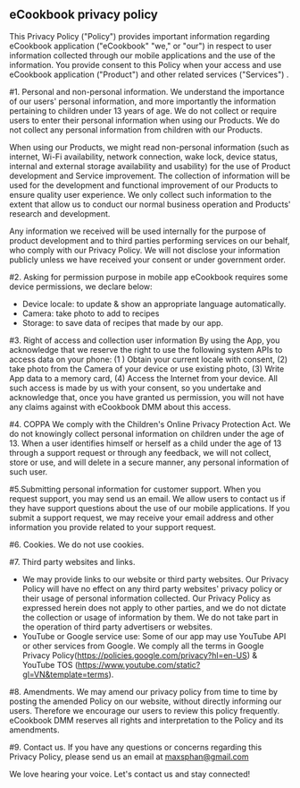 ## eCookbook privacy policy

This Privacy Policy ("Policy") provides important information regarding eCookbook application ("eCookbook" "we," or "our") in respect to user information collected through our mobile applications and the use of the information. You provide consent to this Policy when your access and use eCookbook application ("Product") and other related services ("Services") .

#1. Personal and non-personal information.
We understand the importance of our users' personal information, and more importantly the information pertaining to children under 13 years of age. We do not collect or require users to enter their personal information when using our Products. We do not collect any personal information from children with our Products.

When using our Products, we might read non-personal information (such as internet, Wi-Fi availability, network connection, wake lock, device status, internal and external storage availability and usability) for the use of Product development and Service improvement. The collection of information will be used for the development and functional improvement of our Products to ensure quality user experience. We only collect such information to the extent that allow us to conduct our normal business operation and Products' research and development.

Any information we received will be used internally for the purpose of product development and to third parties performing services on our behalf, who comply with our Privacy Policy. We will not disclose your information publicly unless we have received your consent or under government order.

#2. Asking for permission purpose in mobile app
eCookbook requires some device permissions, we declare below:

- Device locale: to update & show an appropriate language automatically.
- Camera: take photo to add to recipes
- Storage: to save data of recipes that made by our app.

#3. Right of access and collection user information
By using the App, you acknowledge that we reserve the right to use the following system APIs to access data on your phone: (1 ) Obtain your current locale with consent, (2) take photo from the Camera of your device or use existing photo, (3) Write App data to a memory card, (4) Access the Internet from your device. All such access is made by us with your consent, so you undertake and acknowledge that, once you have granted us permission, you will not have any claims against with eCookbook DMM about this access.

#4. COPPA
We comply with the Children's Online Privacy Protection Act. We do not knowingly collect personal information on children under the age of 13. When a user identifies himself or herself as a child under the age of 13 through a support request or through any feedback, we will not collect, store or use, and will delete in a secure manner, any personal information of such user.

#5.Submitting personal information for customer support.
When you request support, you may send us an email. We allow users to contact us if they have support questions about the use of our mobile applications. If you submit a support request, we may receive your email address and other information you provide related to your support request.

#6. Cookies.
We do not use cookies.

#7. Third party websites and links.
- We may provide links to our website or third party websites. Our Privacy Policy will have no effect on any third party websites' privacy policy or their usage of personal information collected. Our Privacy Policy as expressed herein does not apply to other parties, and we do not dictate the collection or usage of information by them. We do not take part in the operation of third party advertisers or websites.
- YouTube or Google service use: Some of our app may use YouTube API or other services from Google. We comply all the terms in Google Privacy Policy(https://policies.google.com/privacy?hl=en-US) & YouTube TOS (https://www.youtube.com/static?gl=VN&template=terms).

#8. Amendments.
We may amend our privacy policy from time to time by posting the amended Policy on our website, without directly informing our users. Therefore we encourage our users to review this policy frequently. eCookbook DMM reserves all rights and interpretation to the Policy and its amendments.

#9. Contact us.
If you have any questions or concerns regarding this Privacy Policy, please send us an email at maxsphan@gmail.com

We love hearing your voice. Let's contact us and stay connected!
